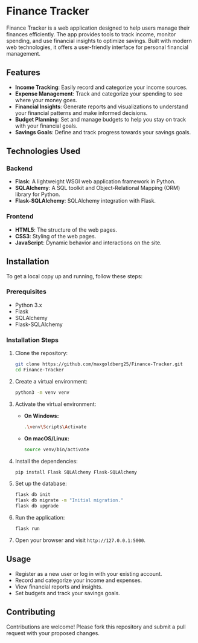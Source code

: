 # Finance Tracker

Finance Tracker is a web application designed to help users manage their finances efficiently. The app provides tools to track income, monitor spending, and use financial insights to optimize savings. Built with modern web technologies, it offers a user-friendly interface for personal financial management. 

## Features

- **Income Tracking**: Easily record and categorize your income sources.
- **Expense Management**: Track and categorize your spending to see where your money goes.
- **Financial Insights**: Generate reports and visualizations to understand your financial patterns and make informed decisions.
- **Budget Planning**: Set and manage budgets to help you stay on track with your financial goals.
- **Savings Goals**: Define and track progress towards your savings goals.

## Technologies Used

### Backend
- **Flask**: A lightweight WSGI web application framework in Python.
- **SQLAlchemy**: A SQL toolkit and Object-Relational Mapping (ORM) library for Python.
- **Flask-SQLAlchemy**: SQLAlchemy integration with Flask.

### Frontend
- **HTML5**: The structure of the web pages.
- **CSS3**: Styling of the web pages.
- **JavaScript**: Dynamic behavior and interactions on the site.

## Installation

To get a local copy up and running, follow these steps:

### Prerequisites

- Python 3.x
- Flask
- SQLAlchemy
- Flask-SQLAlchemy

### Installation Steps

1. Clone the repository:
    ```bash
    git clone https://github.com/maxgoldberg25/Finance-Tracker.git
    cd Finance-Tracker
    ```

2. Create a virtual environment:
    ```bash
    python3 -m venv venv
    ```

3. Activate the virtual environment:
    - **On Windows:**
      ```bash
      .\venv\Scripts\Activate
      ```
    - **On macOS/Linux:**
      ```bash
      source venv/bin/activate
      ```

4. Install the dependencies:
    ```bash
    pip install Flask SQLAlchemy Flask-SQLAlchemy
    ```

5. Set up the database:
    ```bash
    flask db init
    flask db migrate -m "Initial migration."
    flask db upgrade
    ```

6. Run the application:
    ```bash
    flask run
    ```

7. Open your browser and visit `http://127.0.0.1:5000`.

## Usage

- Register as a new user or log in with your existing account.
- Record and categorize your income and expenses.
- View financial reports and insights.
- Set budgets and track your savings goals.

## Contributing

Contributions are welcome! Please fork this repository and submit a pull request with your proposed changes.
